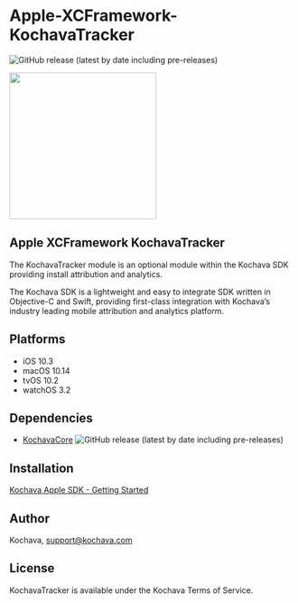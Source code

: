 # Apple-XCFramework-KochavaTracker

![GitHub release (latest by date including pre-releases)](https://img.shields.io/github/v/release/kochava/Apple-XCFramework-KochavaTracker?include_prereleases)

<img src="https://storage.googleapis.com/kochava-web/2016/07/Kochava-horizontal-black-800x154.png" width="260" />

## Apple XCFramework KochavaTracker

The KochavaTracker module is an optional module within the Kochava SDK providing install attribution and analytics.

The Kochava SDK is a lightweight and easy to integrate SDK written in Objective-C and Swift, providing first-class integration with Kochava’s industry leading mobile attribution and analytics platform.

## Platforms

* iOS 10.3
* macOS 10.14
* tvOS 10.2
* watchOS 3.2

## Dependencies

* [KochavaCore](https://github.com/Kochava/Apple-XCFramework-KochavaCore) 
![GitHub release (latest by date including pre-releases)](https://img.shields.io/github/v/release/kochava/Apple-XCFramework-KochavaCore?include_prereleases)

## Installation

[Kochava Apple SDK - Getting Started](https://support.kochava.com/sdk-integration/sdk-kochavatracker-ios)

## Author

Kochava, support@kochava.com

## License

KochavaTracker is available under the Kochava Terms of Service.
